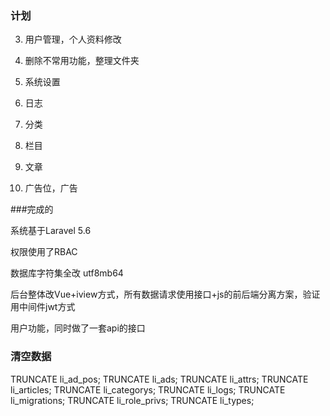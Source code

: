### 计划

3. 用户管理，个人资料修改

4. 删除不常用功能，整理文件夹

5. 系统设置

6. 日志

7. 分类

8. 栏目

9. 文章

10. 广告位，广告


###完成的

系统基于Laravel 5.6

权限使用了RBAC

数据库字符集全改 utf8mb64

后台整体改Vue+iview方式，所有数据请求使用接口+js的前后端分离方案，验证用中间件jwt方式

用户功能，同时做了一套api的接口

### 清空数据

TRUNCATE li_ad_pos;
TRUNCATE li_ads;
TRUNCATE li_attrs;
TRUNCATE li_articles;
TRUNCATE li_categorys;
TRUNCATE li_logs;
TRUNCATE li_migrations;
TRUNCATE li_role_privs;
TRUNCATE li_types;